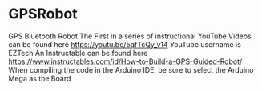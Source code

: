 # GPSRobot
GPS Bluetooth Robot
The First in a series of instructional YouTube Videos can be found here
https://youtu.be/5qfTcQy_v14
YouTube username is EZTech
An Instructable can be found here 
https://www.instructables.com/id/How-to-Build-a-GPS-Guided-Robot/ 
When compiling the code in the Arduino IDE, be sure to select the Arduino Mega as the Board

